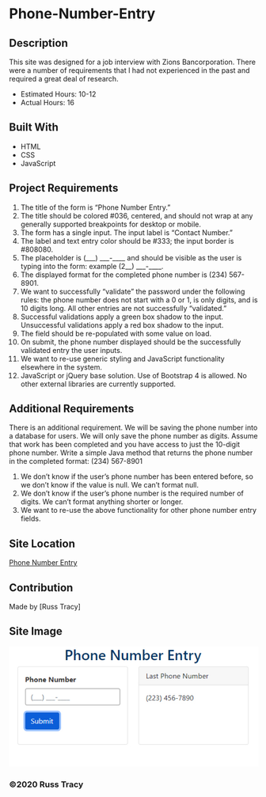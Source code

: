 # Phone-Number-Entry

## Description

This site was designed for a job interview with Zions Bancorporation. There were a number of requirements that I had not experienced in the past and required a great deal of research.
* Estimated Hours: 10-12
* Actual Hours: 16 

## Built With
* HTML
* CSS
* JavaScript

## Project Requirements
1)	The title of the form is “Phone Number Entry.”
2)	The title should be colored #036, centered, and should not wrap at any generally supported breakpoints for desktop or mobile.
3)	The form has a single input. The input label is “Contact Number.”
4)	The label and text entry color should be #333; the input border is #808080.
5)	The placeholder is (\_\_\_) \_\_\_-____ and should be visible as the user is typing into the form: example (2__) \___-____.
6)	The displayed format for the completed phone number is (234) 567-8901.
7)	We want to successfully “validate” the password under the following rules: the phone number does not start with a 0 or 1, is only digits, and is 10 digits long. All other entries are not successfully “validated.”
8)	Successful validations apply a green box shadow to the input. Unsuccessful validations apply a red box shadow to the input.
9)	The field should be re-populated with some value on load.
10)	On submit, the phone number displayed should be the successfully validated entry the user inputs.
11)	We want to re-use generic styling and JavaScript functionality elsewhere in the system.
12)	JavaScript or jQuery base solution. Use of Bootstrap 4 is allowed. No other external libraries are currently supported.

## Additional Requirements
There is an additional requirement. We will be saving the phone number into a database for users. We will only save the phone number as digits. Assume that work has been completed and you have access to just the 10-digit phone number. 
Write a simple Java method that returns the phone number in the completed format: (234) 567-8901
1)	We don’t know if the user’s phone number has been entered before, so we don’t know if the value is null. We can’t format null.
2)	We don’t know if the user’s phone number is the required number of digits. We can’t format anything shorter or longer.
3)	We want to re-use the above functionality for other phone number entry fields.


## Site Location
[Phone Number Entry](https://russtracy.github.io/Phone-Number-Entry/)

## Contribution
Made by [Russ Tracy]

## Site Image
![alt text](assets/images/PhoneEntryScreenShot.jpg)

### ©️2020 Russ Tracy